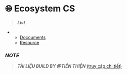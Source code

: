 # 🌐 Ecosystem CS



> ***List***
-
    - [Doccuments](https://tienthien196.github.io/ecosys.documents/)
    - [Resource](https://tienthien196.github.io/ecosys.resources)

### ***NOTE***
> ***TÀI LIỆU BUILD BY @TIẾN THIỆN*** [(truy cập chi tiết)](https://tienthien196.github.io/ecosys.portfolioBNJ/)